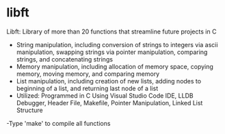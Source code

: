 # libft
Libft: Library of more than 20 functions that streamline future projects in C

- String manipulation, including conversion of strings to integers via ascii manipulation, swapping strings via pointer manipulation, comparing strings, and concatenating strings
- Memory manipulation, including allocation of memory space, copying memory, moving memory, and comparing memory
- List manipulation, including creation of new lists, adding nodes to beginning of a list, and returning last node of a list
- Utilized: Programmed in C Using Visual Studio Code IDE, LLDB Debugger, Header File, Makefile, Pointer Manipulation, Linked List Structure

-Type 'make' to compile all functions
